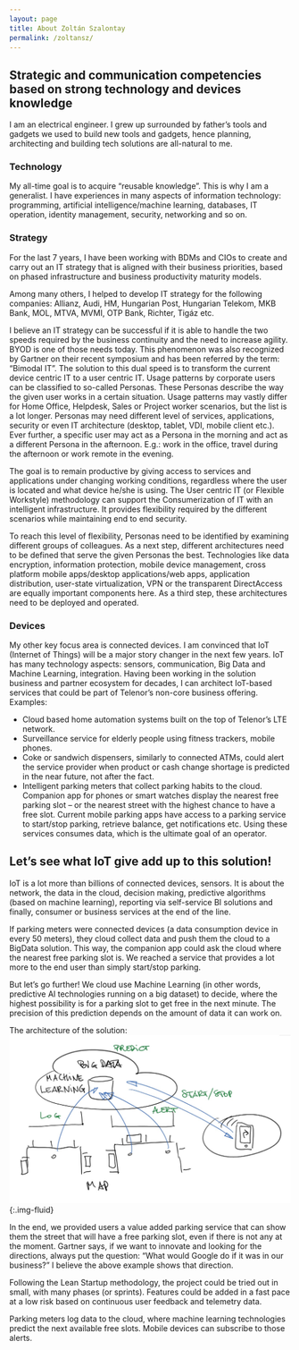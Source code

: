 ```yaml
---
layout: page
title: About Zoltán Szalontay
permalink: /zoltansz/
---
```


## Strategic and communication competencies based on strong technology and devices knowledge

I am an electrical engineer. I grew up surrounded by father’s tools and gadgets we used to build new tools and gadgets, hence planning, architecting and building tech solutions are all-natural to me.

### Technology
My all-time goal is to acquire “reusable knowledge”. This is why I am a generalist. I have experiences in many aspects of information technology: programming, artificial intelligence/machine learning, databases, IT operation, identity management, security, networking and so on.

### Strategy
For the last 7 years, I have been working with BDMs and CIOs to create and carry out an IT strategy that is aligned with their business priorities, based on phased infrastructure and business productivity maturity models.

Among many others, I helped to develop IT strategy for the following companies: Allianz, Audi, HM, Hungarian Post, Hungarian Telekom, MKB Bank, MOL, MTVA, MVMI, OTP Bank, Richter, Tigáz etc.

I believe an IT strategy can be successful if it is able to handle the two speeds required by the business continuity and the need to increase agility. BYOD is one of those needs today. This phenomenon was also recognized by Gartner on their recent symposium and has been referred by the term: “Bimodal IT”.
The solution to this dual speed is to transform the current device centric IT to a user centric IT. Usage patterns by corporate users can be classified to so-called Personas. These Personas describe the way the given user works in a certain situation. Usage patterns may vastly differ for Home Office, Helpdesk, Sales or Project worker scenarios, but the list is a lot longer. Personas may need different level of services, applications, security or even IT architecture (desktop, tablet, VDI, mobile client etc.). Ever further, a specific user may act as a Persona in the morning and act as a different Persona in the afternoon. E.g.:  work in the office, travel during the afternoon or work remote in the evening.

The goal is to remain productive by giving access to services and applications under changing working conditions, regardless where the user is located and what device he/she is using. The User centric IT (or Flexible Workstyle) methodology can support the Consumerization of IT with an intelligent infrastructure. It provides flexibility required by the different scenarios while maintaining end to end security.

To reach this level of flexibility, Personas need to be identified by examining different groups of colleagues. As a next step, different architectures need to be defined that serve the given Personas the best. Technologies like data encryption, information protection, mobile device management, cross platform mobile apps/desktop applications/web apps, application distribution, user-state virtualization, VPN or the transparent DirectAccess are equally important components here. As a third step, these architectures need to be deployed and operated.
 
### Devices
My other key focus area is connected devices. I am convinced that IoT (Internet of Things) will be a major story changer in the next few years. IoT has many technology aspects: sensors, communication, Big Data and Machine Learning, integration.
Having been working in the solution business and partner ecosystem for decades, I can architect IoT-based services that could be part of Telenor’s non-core business offering. Examples:
*	Cloud based home automation systems built on the top of Telenor’s LTE network.
*	Surveillance service for elderly people using fitness trackers, mobile phones.
*	Coke or sandwich dispensers, similarly to connected ATMs, could alert the service provider when product or cash change shortage is predicted in the near future, not after the fact.
*	Intelligent parking meters that collect parking habits to the cloud. Companion app for phones or smart watches display the nearest free parking slot – or the nearest street with the highest chance to have a free slot.
Current mobile parking apps have access to a parking service to start/stop parking, retrieve balance, get notifications etc. Using these services consumes data, which is the ultimate goal of an operator.

## Let’s see what IoT give add up to this solution!
IoT is a lot more than billions of connected devices, sensors. It is about the network, the data in the cloud, decision making, predictive algorithms (based on machine learning), reporting via self-service BI solutions and finally, consumer or business services at the end of the line.

If parking meters were connected devices (a data consumption device in every 50 meters), they cloud collect data and push them the cloud to a BigData solution. This way, the companion app could ask the cloud where the nearest free parking slot is. We reached a service that provides a lot more to the end user than simply start/stop parking.

But let’s go further! We cloud use Machine Learning (in other words, predictive AI technologies running on a big dataset) to decide, where the highest possibility is for a parking slot to get free in the next minute. The precision of this prediction depends on the amount of data it can work on.

The architecture of the solution: 
![image title](/assets/images/in-content/zoltan-szalontay-parking-meters.jpg){:.img-fluid}

In the end, we provided users a value added parking service that can show them the street that will have a free parking slot, even if there is not any at the moment.
Gartner says, if we want to innovate and looking for the directions, always put the question: “What would Google do if it was in our business?” I believe the above example shows that direction.

Following the Lean Startup methodology, the project could be tried out in small, with many phases (or sprints). Features could be added in a fast pace at a low risk based on continuous user feedback and telemetry data.

Parking meters log data to the cloud, where machine learning technologies predict the next available free slots. Mobile devices can subscribe to those alerts.